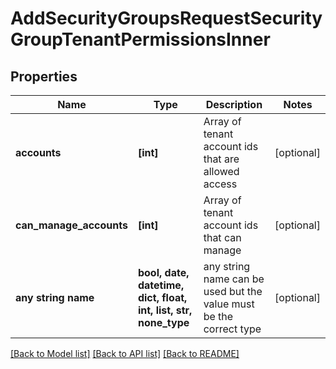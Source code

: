 # AddSecurityGroupsRequestSecurityGroupTenantPermissionsInner


## Properties
Name | Type | Description | Notes
------------ | ------------- | ------------- | -------------
**accounts** | **[int]** | Array of tenant account ids that are allowed access | [optional] 
**can_manage_accounts** | **[int]** | Array of tenant account ids that can manage | [optional] 
**any string name** | **bool, date, datetime, dict, float, int, list, str, none_type** | any string name can be used but the value must be the correct type | [optional]

[[Back to Model list]](../README.md#documentation-for-models) [[Back to API list]](../README.md#documentation-for-api-endpoints) [[Back to README]](../README.md)



